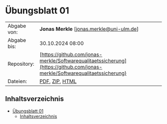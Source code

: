 # Übungsblatt 01

|   |            |
|---|------------|
| Abgabe von: | **Jonas Merkle** [[jonas.merkle@uni-ulm.de](mailto:jonas.merkle@un-ulm.de?subject=%C3%9Cbung%20Angewandte%20Stochastik)] |
| Abgabe bis: | 30.10.2024 08:00 |
| Repository: | [https://github.com/jonas-merkle/Softwarequalitaetssicherung](https://github.com/jonas-merkle/Softwarequalitaetssicherung) |
| Dateien:    | [PDF](https://jonas-merkle.github.io/Softwarequalitaetssicherung/Uebungsblatt01/Uebungsblatt01_Jonas-Merkle.pdf), [ZIP](https://jonas-merkle.github.io/Softwarequalitaetssicherung/Uebungsblatt01/Uebungsblatt01_Jonas-Merkle.zip), [HTML](https://jonas-merkle.github.io/Softwarequalitaetssicherung/Uebungsblatt01/Uebungsblatt01_Jonas-Merkle.html) |

## Inhaltsverzeichnis

- [Übungsblatt 01](#übungsblatt-01)
  - [Inhaltsverzeichnis](#inhaltsverzeichnis)
